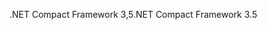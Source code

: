 <span data-ttu-id="67564-101">.NET Compact Framework 3,5</span><span class="sxs-lookup"><span data-stu-id="67564-101">.NET Compact Framework 3.5</span></span>